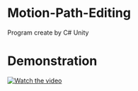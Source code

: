 # Motion-Path-Editing
Program create by C# Unity

# Demonstration

[![Watch the video](https://img.youtube.com/vi/qhzw_eldQK4/0.jpg)](https://youtu.be/qhzw_eldQK4)
